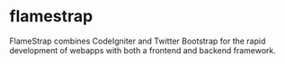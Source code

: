 flamestrap
==========

FlameStrap combines CodeIgniter and Twitter Bootstrap for the rapid development of webapps with both a frontend and backend framework.